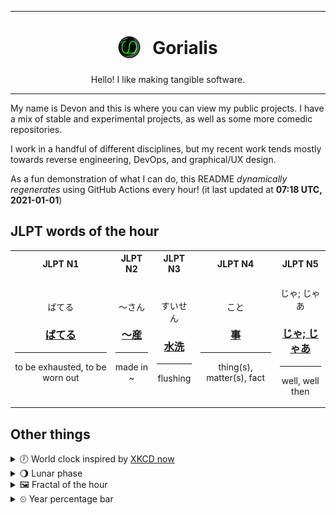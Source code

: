 ***

<h1 align="center">
<sub>
    <img src="readme/resources/avatar.png" height="36">
</sub>
&nbsp;
Gorialis
</h1>
<p align="center">
Hello! I like making tangible software.
</p>

***

My name is Devon and this is where you can view my public projects. I have a mix of stable and experimental projects, as well as some more comedic repositories.

I work in a handful of different disciplines, but my recent work tends mostly towards reverse engineering, DevOps, and graphical/UX design.

As a fun demonstration of what I can do, this README *dynamically regenerates* using GitHub Actions every hour! (it last updated at **07:18 UTC, 2021-01-01**)

<h2>JLPT words of the hour</h2>
<table>
    <tr>
        <th>JLPT N1</th>
        <th>JLPT N2</th>
        <th>JLPT N3</th>
        <th>JLPT N4</th>
        <th>JLPT N5</th>
    </tr>
    <tr>
        <td>
            <p align="center">ばてる</p>
            <h3 align="center"><b><a href="https://jisho.org/search/%E3%81%B0%E3%81%A6%E3%82%8B">ばてる</a></b></h3>
            <hr>
            <p align="center">to be exhausted,<wbr> to be worn out</p>
        </td>
        <td>
            <p align="center">～さん</p>
            <h3 align="center"><b><a href="https://jisho.org/search/%EF%BD%9E%E7%94%A3">～産</a></b></h3>
            <hr>
            <p align="center">made in ~</p>
        </td>
        <td>
            <p align="center">すいせん</p>
            <h3 align="center"><b><a href="https://jisho.org/search/%E6%B0%B4%E6%B4%97">水洗</a></b></h3>
            <hr>
            <p align="center">flushing</p>
        </td>
        <td>
            <p align="center">こと</p>
            <h3 align="center"><b><a href="https://jisho.org/search/%E4%BA%8B">事</a></b></h3>
            <hr>
            <p align="center">thing(s),<wbr> matter(s),<wbr> fact</p>
        </td>
        <td>
            <p align="center">じゃ; じゃあ</p>
            <h3 align="center"><b><a href="https://jisho.org/search/%E3%81%98%E3%82%83%3B%20%E3%81%98%E3%82%83%E3%81%82">じゃ; じゃあ</a></b></h3>
            <hr>
            <p align="center">well,<wbr> well then</p>
        </td>
    </tr>
</table>

<h2>Other things</h2>
<details>
<summary>🕖  World clock inspired by <a href="https://xkcd.com/now">XKCD now</a></summary>

> <img src="generated/now.png" width="512">

</details>
<details>
<summary>🌖 Lunar phase</summary>

The moon is approximately 61.73% through its phase (Waning Gibbous).

</details>
<details>
<summary>&#x1f5bc; Fractal of the hour</summary>

> <img src="generated/fractal.png" width="512">

</details>
<details>
<summary>&#x23f2; Year percentage bar</summary>
<pre><code>2021 [▁▁▁▁▁▁▁▁▁▁▁▁▁▁▁▁▁▁▁▁] 0.08%</code></pre>
</details>
